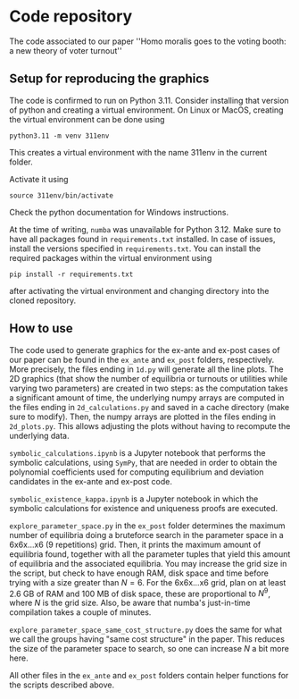# Code repository
The code associated to our paper ''Homo moralis goes to the voting booth: a new theory of voter turnout'' 

## Setup for reproducing the graphics
The code is confirmed to run on Python 3.11. Consider installing that version of python and creating a virtual environment. On Linux or MacOS, creating the virtual environment can be done using
```
python3.11 -m venv 311env
```
This creates a virtual environment with the name 311env in the current folder.

Activate it using
```
source 311env/bin/activate
```
Check the python documentation for Windows instructions.

 At the time of writing, `numba` was unavailable for Python 3.12. Make sure to have all packages found in `requirements.txt` installed. In case of issues, install the versions specified in `requirements.txt`. You can install the required packages within the virtual environment using
```
pip install -r requirements.txt
```
after activating the virtual environment and changing directory into the cloned repository.


## How to use
The code used to generate graphics for the ex-ante and ex-post cases of our paper can be found in the `ex_ante` and `ex_post` folders, respectively. More precisely, the files ending in `1d.py` will generate all the line plots. The 2D graphics (that show the number of equilibria or turnouts or utilities while varying two parameters) are created in two steps: as the computation takes a significant amount of time, the underlying numpy arrays are computed in the files ending in `2d_calculations.py` and saved in a cache directory (make sure to modify). Then, the numpy arrays are plotted in the files ending in `2d_plots.py`. This allows adjusting the plots without having to recompute the underlying data.

`symbolic_calculations.ipynb` is a Jupyter notebook that performs the symbolic calculations, using `SymPy`, that are needed in order to obtain the polynomial coefficients used for computing equilibrium and deviation candidates in the ex-ante and ex-post code.

`symbolic_existence_kappa.ipynb` is a Jupyter notebook in which the symbolic calculations for existence and uniqueness proofs are executed.

`explore_parameter_space.py` in the `ex_post` folder determines the maximum number of equilibria doing a bruteforce search in the parameter space in a 6x6x...x6 (9 repetitions) grid. Then, it prints the maximum amount of equilibria found, together with all the parameter tuples that yield this amount of equilibria and the associated equilibria. 
You may increase the grid size in the script, but check to have enough RAM, disk space and time before trying with a size greater than $N=6$. For the 6x6x...x6 grid, plan on at least 2.6 GB of RAM and 100 MB of disk space, these are proportional to $N^9$, where $N$ is the grid size. Also, be aware that numba's just-in-time compilation takes a couple of minutes.

`explore_parameter_space_same_cost_structure.py` does the same for what we call the groups having "same cost structure" in the paper. This reduces the size of the parameter space to search, so one can increase $N$ a bit more here.

All other files in the `ex_ante` and `ex_post` folders contain helper functions for the scripts described above.
